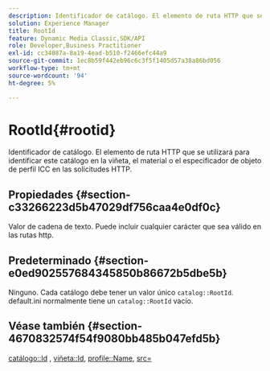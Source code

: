 ```yaml
---
description: Identificador de catálogo. El elemento de ruta HTTP que se utilizará para identificar este catálogo en la viñeta, el material o el especificador de objeto de perfil ICC en las solicitudes HTTP.
solution: Experience Manager
title: RootId
feature: Dynamic Media Classic,SDK/API
role: Developer,Business Practitioner
exl-id: cc34087a-8a19-4ead-b510-f2466efc44a9
source-git-commit: 1ec8b59f442eb96c6c3f5f1405d57a38a86bd056
workflow-type: tm+mt
source-wordcount: '94'
ht-degree: 5%

---
```


# RootId{#rootid}

Identificador de catálogo. El elemento de ruta HTTP que se utilizará para identificar este catálogo en la viñeta, el material o el especificador de objeto de perfil ICC en las solicitudes HTTP.

## Propiedades {#section-c33266223d5b47029df756caa4e0df0c}

Valor de cadena de texto. Puede incluir cualquier carácter que sea válido en las rutas http.

## Predeterminado {#section-e0ed902557684345850b86672b5dbe5b}

Ninguno. Cada catálogo debe tener un valor único `catalog::RootId`. default.ini normalmente tiene un `catalog::RootId` vacío.

## Véase también {#section-4670832574f54f9080bb485b047efd5b}

[catálogo::Id](../../../../../ir-api/material-cat/image-rendering-api-ref/c-ir-material-catalog/c-ir-material-data-reference/r-ir-id.md#reference-cba2a53a952e403fb57a4e8569f9cf85) ,  [viñeta::Id](../../../../../ir-api/material-cat/image-rendering-api-ref/c-ir-material-catalog/c-ir-vignette-map-reference/r-ir-id-vignette.md#reference-2a7ba758924b4757b3234942304db7fd),  [profile::Name](../../../../../ir-api/material-cat/image-rendering-api-ref/c-ir-material-catalog/c-ir-macro-definition-reference/r-ir-name.md#reference-63b663d2052545ffab030a23e7060b1e),  [src=](../../../../../ir-api/http-protocol/image-rendering-api-ref/c-ir-http-protocol-ref/c-ir-http-protocol-command-reference/r-ir-src.md#reference-62c98abad22149d68d405ed6aaff8272)
